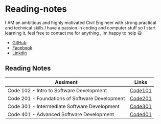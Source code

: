 # Reading-notes

I AM an ambitious and highly motivated Civil Engineer with strong practical and technical skills.I have a passion in coding and computer stuff so I start learning it.
feel free to contact me for anything , Im happy to help 😃

- [GitHub](https://github.com/AnasAGc)
- [Facebook](https://fb.com/Anasx0x)
- [LinkdIn ](https://github.com/AnasAGc)

## Reading Notes

| Assiment                                       | Links                                       |
| ---------------------------------------------- | ------------------------------------------- |
| Code 102 - Intro to Software Development       | [Code101](301-reading-notes/README.md)      |
| Code 201 - Foundations of Software Development | [Code201](code-201-reading-note-/README.md) |
| Code 301 - Intermediate Software Development   | [Code301](301-reading-notes/README.md)      |
| Code 401 - Advanced Software Development       | [Code401](401-Reading-Note/README.md)       |
